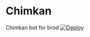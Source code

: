 # Chimkan
Chimkan bot for brod
[![Deploy](https://www.herokucdn.com/deploy/button.svg)](https://heroku.com/deploy)

